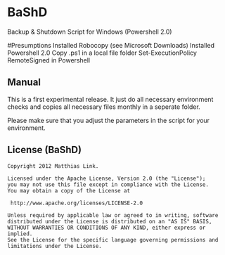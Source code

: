 BaShD
=====

Backup &amp; Shutdown Script for Windows (Powershell 2.0)

#Presumptions
Installed Robocopy (see Microsoft Downloads)
Installed Powershell 2.0
Copy .ps1 in a local file folder
Set-ExecutionPolicy RemoteSigned in Powershell

## Manual
This is a first experimental release. It just do all necessary environment checks and copies all necessary files monthly in a seperate folder.

Please make sure that you adjust the parameters in the script for your environment.

## License (BaShD)

	Copyright 2012 Matthias Link. 

	Licensed under the Apache License, Version 2.0 (the "License");
	you may not use this file except in compliance with the License.
	You may obtain a copy of the License at

	 http://www.apache.org/licenses/LICENSE-2.0

	Unless required by applicable law or agreed to in writing, software
	distributed under the License is distributed on an "AS IS" BASIS,
	WITHOUT WARRANTIES OR CONDITIONS OF ANY KIND, either express or implied.
	See the License for the specific language governing permissions and
	limitations under the License.